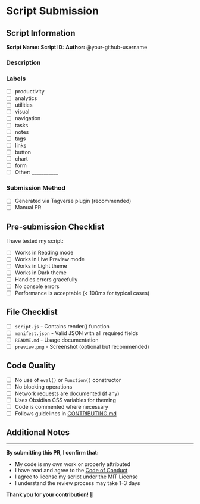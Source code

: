 # Script Submission

## Script Information

**Script Name:**
**Script ID:**
**Author:** @your-github-username

### Description

<!-- Brief description of what your script does -->

### Labels

<!-- List the labels that apply to your script -->
- [ ] productivity
- [ ] analytics
- [ ] utilities
- [ ] visual
- [ ] navigation
- [ ] tasks
- [ ] notes
- [ ] tags
- [ ] links
- [ ] button
- [ ] chart
- [ ] form
- [ ] Other: ___________

### Submission Method

- [ ] Generated via Tagverse plugin (recommended)
- [ ] Manual PR

## Pre-submission Checklist

I have tested my script:

- [ ] Works in Reading mode
- [ ] Works in Live Preview mode
- [ ] Works in Light theme
- [ ] Works in Dark theme
- [ ] Handles errors gracefully
- [ ] No console errors
- [ ] Performance is acceptable (< 100ms for typical cases)

## File Checklist

- [ ] `script.js` - Contains render() function
- [ ] `manifest.json` - Valid JSON with all required fields
- [ ] `README.md` - Usage documentation
- [ ] `preview.png` - Screenshot (optional but recommended)

## Code Quality

- [ ] No use of `eval()` or `Function()` constructor
- [ ] No blocking operations
- [ ] Network requests are documented (if any)
- [ ] Uses Obsidian CSS variables for theming
- [ ] Code is commented where necessary
- [ ] Follows guidelines in [CONTRIBUTING.md](../CONTRIBUTING.md)

## Additional Notes

<!-- Any additional information about your script, known limitations, future plans, etc. -->

---

**By submitting this PR, I confirm that:**
- My code is my own work or properly attributed
- I have read and agree to the [Code of Conduct](../CONTRIBUTING.md#code-of-conduct)
- I agree to license my script under the MIT License
- I understand the review process may take 1-3 days

**Thank you for your contribution! 🎉**